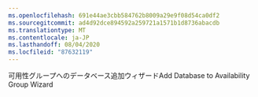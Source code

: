 ```yaml
---
ms.openlocfilehash: 691e44ae3cbb584762b8009a29e9f08d54ca0df2
ms.sourcegitcommit: ad4d92dce894592a259721a1571b1d8736abacdb
ms.translationtype: MT
ms.contentlocale: ja-JP
ms.lasthandoff: 08/04/2020
ms.locfileid: "87632119"
---
```

<span data-ttu-id="7e588-101">可用性グループへのデータベース追加ウィザード</span><span class="sxs-lookup"><span data-stu-id="7e588-101">Add Database to Availability Group Wizard</span></span>
